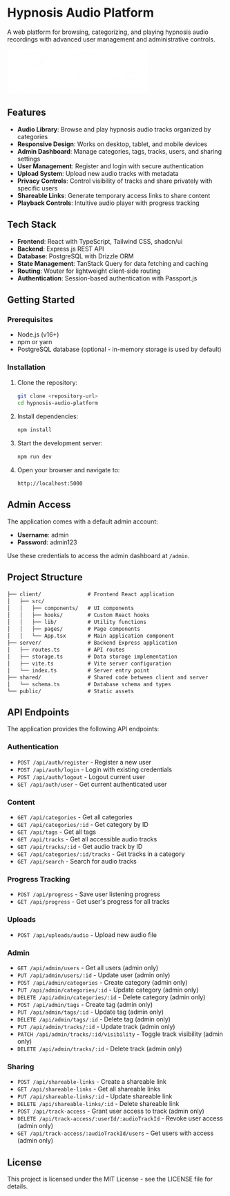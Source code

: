 # Hypnosis Audio Platform

A web platform for browsing, categorizing, and playing hypnosis audio recordings with advanced user management and administrative controls.

![Hypnosis Audio Platform](./attached_assets/grafik_1745398512278.png)

## Features

- **Audio Library**: Browse and play hypnosis audio tracks organized by categories
- **Responsive Design**: Works on desktop, tablet, and mobile devices
- **Admin Dashboard**: Manage categories, tags, tracks, users, and sharing settings
- **User Management**: Register and login with secure authentication
- **Upload System**: Upload new audio tracks with metadata
- **Privacy Controls**: Control visibility of tracks and share privately with specific users
- **Shareable Links**: Generate temporary access links to share content
- **Playback Controls**: Intuitive audio player with progress tracking

## Tech Stack

- **Frontend**: React with TypeScript, Tailwind CSS, shadcn/ui
- **Backend**: Express.js REST API
- **Database**: PostgreSQL with Drizzle ORM
- **State Management**: TanStack Query for data fetching and caching
- **Routing**: Wouter for lightweight client-side routing
- **Authentication**: Session-based authentication with Passport.js

## Getting Started

### Prerequisites

- Node.js (v16+)
- npm or yarn
- PostgreSQL database (optional - in-memory storage is used by default)

### Installation

1. Clone the repository:
   ```bash
   git clone <repository-url>
   cd hypnosis-audio-platform
   ```

2. Install dependencies:
   ```bash
   npm install
   ```

3. Start the development server:
   ```bash
   npm run dev
   ```

4. Open your browser and navigate to:
   ```
   http://localhost:5000
   ```

## Admin Access

The application comes with a default admin account:

- **Username**: admin
- **Password**: admin123

Use these credentials to access the admin dashboard at `/admin`.

## Project Structure

```
├── client/               # Frontend React application
│   ├── src/
│   │   ├── components/   # UI components
│   │   ├── hooks/        # Custom React hooks
│   │   ├── lib/          # Utility functions
│   │   ├── pages/        # Page components
│   │   └── App.tsx       # Main application component
├── server/               # Backend Express application
│   ├── routes.ts         # API routes
│   ├── storage.ts        # Data storage implementation
│   ├── vite.ts           # Vite server configuration
│   └── index.ts          # Server entry point
├── shared/               # Shared code between client and server
│   └── schema.ts         # Database schema and types
└── public/               # Static assets
```

## API Endpoints

The application provides the following API endpoints:

### Authentication
- `POST /api/auth/register` - Register a new user
- `POST /api/auth/login` - Login with existing credentials
- `POST /api/auth/logout` - Logout current user
- `GET /api/auth/user` - Get current authenticated user

### Content
- `GET /api/categories` - Get all categories
- `GET /api/categories/:id` - Get category by ID
- `GET /api/tags` - Get all tags
- `GET /api/tracks` - Get all accessible audio tracks
- `GET /api/tracks/:id` - Get audio track by ID
- `GET /api/categories/:id/tracks` - Get tracks in a category
- `GET /api/search` - Search for audio tracks

### Progress Tracking
- `POST /api/progress` - Save user listening progress
- `GET /api/progress` - Get user's progress for all tracks

### Uploads
- `POST /api/uploads/audio` - Upload new audio file

### Admin
- `GET /api/admin/users` - Get all users (admin only)
- `PUT /api/admin/users/:id` - Update user (admin only)
- `POST /api/admin/categories` - Create category (admin only)
- `PUT /api/admin/categories/:id` - Update category (admin only)
- `DELETE /api/admin/categories/:id` - Delete category (admin only)
- `POST /api/admin/tags` - Create tag (admin only)
- `PUT /api/admin/tags/:id` - Update tag (admin only)
- `DELETE /api/admin/tags/:id` - Delete tag (admin only)
- `PUT /api/admin/tracks/:id` - Update track (admin only)
- `PATCH /api/admin/tracks/:id/visibility` - Toggle track visibility (admin only)
- `DELETE /api/admin/tracks/:id` - Delete track (admin only)

### Sharing
- `POST /api/shareable-links` - Create a shareable link
- `GET /api/shareable-links` - Get all shareable links
- `PUT /api/shareable-links/:id` - Update shareable link
- `DELETE /api/shareable-links/:id` - Delete shareable link
- `POST /api/track-access` - Grant user access to track (admin only)
- `DELETE /api/track-access/:userId/:audioTrackId` - Revoke user access (admin only)
- `GET /api/track-access/:audioTrackId/users` - Get users with access (admin only)

## License

This project is licensed under the MIT License - see the LICENSE file for details.